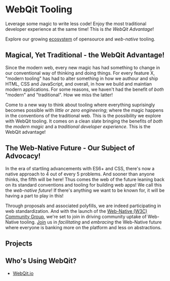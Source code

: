 # WebQit Tooling
Leverage some magic to write less code! Enjoy the most traditional developer experience at the same time! This is *the WebQit Advantage*!

Explore our growing [ecosystem](#projects) of opensource and *web-native* tooling.

## Magical, Yet Traditional - the WebQit Advantage!
Since the modern web, every new magic has had something to change in our conventional way of thinking and doing things. For every feature X, "modern tooling" has had to alter something in how we authour and ship HTML, CSS and JavaScript, and overall, in how we build and maintian modern applications. For some reasons, we haven't had the benefit of *both* "modern" and "traditional". How we miss the latter!

Come to a new way to think about tooling where everything suprisingly becomes possible with *little or zero engineering*; where the magic happens in the conventions of the traditional web. This is the possibility we explore with WebQit tooling. It comes on a clean slate bringing the benefits of *both* the *modern magic* and a *traditional developer experience*. This is the WebQit advantage!

## The Web-Native Future - Our Subject of Advocacy!
In the era of startling advancements with ES6+ and CSS, there's now a native approach to 4 out of every 5 problems. And sooner than anyone thinks, the fifth will be here! Thus comes the web of the future leaning back on its standard conventions and tooling for building web apps! We call this the *web-native future*! If there's anything we want to be known for, it will be having a part to play in this!

Through proposals and associated polyfills, we are indeed participating in web standardization. And with the launch of the [Web-Native (W3C) Community Group](https://www.w3.org/community/web-native/), we're set to join in driving community uptake of Web-Native tooling. [Join](https://www.w3.org/community/web-native/join) us in *facilitating* and *embracing* the Web-Native future where everyone is banking more on the platform and less on abstractions.

## Projects

<html-import name="ul" template="page/tooling/#layout/projects-listing"></html-import>

## Who's Using WebQit?
+ [WebQit.io](https://webqit.io)